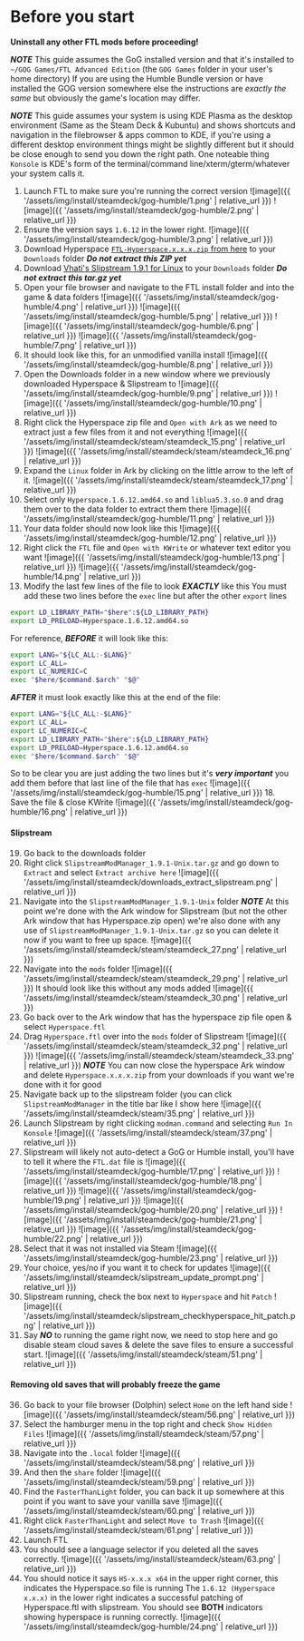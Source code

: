 # Before you start
**Uninstall any other FTL mods before proceeding!**

***NOTE***
This guide assumes the GoG installed version and that it's installed to `~/GOG Games/FTL Advanced Edition` (the `GOG Games` folder in your user's home directory) If you are using the Humble Bundle version or have installed the GOG version somewhere else the instructions are *exactly the same* but obviously the game's location may differ.

***NOTE***
This guide assumes your system is using KDE Plasma as the desktop environment (Same as the Steam Deck & Kubuntu) and shows shortcuts and navigation in the filebrowser & apps common to KDE, if you're using a different desktop environment things might be slightly different but it should be close enough to send you down the right path. One noteable thing `Konsole` is KDE's form of the terminal/command line/xterm/gterm/whatever your system calls it.

1. Launch FTL to make sure you're running the correct version
![image]({{ '/assets/img/install/steamdeck/gog-humble/1.png' | relative_url }})
![image]({{ '/assets/img/install/steamdeck/gog-humble/2.png' | relative_url }})
2. Ensure the version says `1.6.12` in the lower right.
![image]({{ '/assets/img/install/steamdeck/gog-humble/3.png' | relative_url }})
5. Download Hyperspace <a id="hyperspace-download-link" href="https://github.com/FTL-Hyperspace/FTL-Hyperspace/releases/latest">`FTL-Hyperspace.x.x.x.zip` from here</a> to your `Downloads` folder
***Do not extract this ZIP yet***
6. Download [Vhati's Slipstream 1.9.1 for Linux](https://sourceforge.net/projects/slipstreammodmanager/files/Slipstream/1.9.1/SlipstreamModManager_1.9.1-Unix.tar.gz/download) to your `Downloads` folder
***Do not extract this tar.gz yet***
7. Open your file browser and navigate to the FTL install folder and into the game & data folders
![image]({{ '/assets/img/install/steamdeck/gog-humble/4.png' | relative_url }})
![image]({{ '/assets/img/install/steamdeck/gog-humble/5.png' | relative_url }})
![image]({{ '/assets/img/install/steamdeck/gog-humble/6.png' | relative_url }})
![image]({{ '/assets/img/install/steamdeck/gog-humble/7.png' | relative_url }})
10. It should look like this, for an unmodified vanilla install
![image]({{ '/assets/img/install/steamdeck/gog-humble/8.png' | relative_url }})
11. Open the Downloads folder in a new window where we previously downloaded Hyperspace & Slipstream to
![image]({{ '/assets/img/install/steamdeck/gog-humble/9.png' | relative_url }})
![image]({{ '/assets/img/install/steamdeck/gog-humble/10.png' | relative_url }})
12. Right click the Hyperspace zip file and `Open with Ark` as we need to extract just a few files from it and not everything
![image]({{ '/assets/img/install/steamdeck/steam/steamdeck_15.png' | relative_url }})
![image]({{ '/assets/img/install/steamdeck/steam/steamdeck_16.png' | relative_url }})
13. Expand the `Linux` folder in Ark by clicking on the little arrow to the left of it.
![image]({{ '/assets/img/install/steamdeck/steam/steamdeck_17.png' | relative_url }})
14. Select only `Hyperspace.1.6.12.amd64.so` and `liblua5.3.so.0` and drag them over to the data folder to extract them there
![image]({{ '/assets/img/install/steamdeck/gog-humble/11.png' | relative_url }})
15. Your data folder should now look like this
![image]({{ '/assets/img/install/steamdeck/gog-humble/12.png' | relative_url }})
16. Right click the `FTL` file and `Open with KWrite` or whatever text editor you want
![image]({{ '/assets/img/install/steamdeck/gog-humble/13.png' | relative_url }})
![image]({{ '/assets/img/install/steamdeck/gog-humble/14.png' | relative_url }})
17. Modify the last few lines of the file to look ***EXACTLY*** like this
You must add these two lines before the `exec` line but after the other `export` lines
```sh
export LD_LIBRARY_PATH="$here":${LD_LIBRARY_PATH}
export LD_PRELOAD=Hyperspace.1.6.12.amd64.so
```
For reference, ***BEFORE*** it will look like this:
```sh
export LANG="${LC_ALL:-$LANG}"
export LC_ALL=
export LC_NUMERIC=C
exec "$here/$command.$arch" "$@"
```
***AFTER*** it must look exactly like this at the end of the file:
```sh
export LANG="${LC_ALL:-$LANG}"
export LC_ALL=
export LC_NUMERIC=C
export LD_LIBRARY_PATH="$here":${LD_LIBRARY_PATH}
export LD_PRELOAD=Hyperspace.1.6.12.amd64.so
exec "$here/$command.$arch" "$@"
```
So to be clear you are just adding the two lines but it's ***very important*** you add them before that last line of the file that has `exec`
![image]({{ '/assets/img/install/steamdeck/gog-humble/15.png' | relative_url }})
18. Save the file & close KWrite
![image]({{ '/assets/img/install/steamdeck/gog-humble/16.png' | relative_url }})
#### Slipstream
19. Go back to the downloads folder
20. Right click `SlipstreamModManager_1.9.1-Unix.tar.gz` and go down to `Extract` and select `Extract archive here`
![image]({{ '/assets/img/install/steamdeck/downloads_extract_slipstream.png' | relative_url }})
21. Navigate into the `SlipstreamModManager_1.9.1-Unix` folder
***NOTE*** At this point we're done with the Ark window for Slipstream (but not the other Ark window that has Hyperspace.zip open) we're also done with any use of `SlipstreamModManager_1.9.1-Unix.tar.gz` so you can delete it now if you want to free up space.
![image]({{ '/assets/img/install/steamdeck/steam/steamdeck_27.png' | relative_url }})
22. Navigate into the `mods` folder
![image]({{ '/assets/img/install/steamdeck/steam/steamdeck_29.png' | relative_url }})
It should look like this without any mods added
![image]({{ '/assets/img/install/steamdeck/steam/steamdeck_30.png' | relative_url }})
23. Go back over to the Ark window that has the hyperspace zip file open & select `Hyperspace.ftl`
24. Drag `Hyperspace.ftl` over into the `mods` folder of Slipstream
![image]({{ '/assets/img/install/steamdeck/steam/steamdeck_32.png' | relative_url }})
![image]({{ '/assets/img/install/steamdeck/steam/steamdeck_33.png' | relative_url }})
***NOTE*** You can now close the hyperspace Ark window and delete `Hyperspace.x.x.x.zip` from your downloads if you want we're done with it for good
25. Navigate back up to the slipstream folder (you can click `SlipstreamModManager`  in the title bar like I show here
![image]({{ '/assets/img/install/steamdeck/steam/35.png' | relative_url }})
26. Launch Slipstream by right clicking `modman.command` and selecting `Run In Konsole`
![image]({{ '/assets/img/install/steamdeck/steam/37.png' | relative_url }})
27. Slipstream will likely not auto-detect a GoG or Humble install, you'll have to tell it where the `FTL.dat` file is
![image]({{ '/assets/img/install/steamdeck/gog-humble/17.png' | relative_url }})
![image]({{ '/assets/img/install/steamdeck/gog-humble/18.png' | relative_url }})
![image]({{ '/assets/img/install/steamdeck/gog-humble/19.png' | relative_url }})
![image]({{ '/assets/img/install/steamdeck/gog-humble/20.png' | relative_url }})
![image]({{ '/assets/img/install/steamdeck/gog-humble/21.png' | relative_url }})
![image]({{ '/assets/img/install/steamdeck/gog-humble/22.png' | relative_url }})
28. Select that it was not installed via Steam
![image]({{ '/assets/img/install/steamdeck/gog-humble/23.png' | relative_url }})
29. Your choice, yes/no if you want it to check for updates
![image]({{ '/assets/img/install/steamdeck/slipstream_update_prompt.png' | relative_url }})
30. Slipstream running, check the box next to `Hyperspace` and hit `Patch`
![image]({{ '/assets/img/install/steamdeck/slipstream_checkhyperspace_hit_patch.png' | relative_url }})
32. Say ***NO*** to running the game right now, we need to stop here and go disable steam cloud saves & delete the save files to ensure a successful start.
![image]({{ '/assets/img/install/steamdeck/steam/51.png' | relative_url }})
#### Removing old saves that will probably freeze the game
36. Go back to your file browser (Dolphin) select `Home` on the left hand side
![image]({{ '/assets/img/install/steamdeck/steam/56.png' | relative_url }})
37. Select the hamburger menu in the top right and check `Show Hidden Files`
![image]({{ '/assets/img/install/steamdeck/steam/57.png' | relative_url }})
38. Navigate into the `.local` folder
![image]({{ '/assets/img/install/steamdeck/steam/58.png' | relative_url }})
39. And then the `share` folder
![image]({{ '/assets/img/install/steamdeck/steam/59.png' | relative_url }})
40. Find the `FasterThanLight` folder, you can back it up somewhere at this point if you want to save your vanilla save
![image]({{ '/assets/img/install/steamdeck/steam/60.png' | relative_url }})
41. Right click `FasterThanLight` and select `Move to Trash`
![image]({{ '/assets/img/install/steamdeck/steam/61.png' | relative_url }})
42. Launch FTL
43. You should see a language selector if you deleted all the saves correctly.
![image]({{ '/assets/img/install/steamdeck/steam/63.png' | relative_url }})
44. You should notice it says `HS-x.x.x x64` in the upper right corner, this indicates the Hyperspace.so file is running
The `1.6.12 (Hyperspace x.x.x)` in the lower right indicates a successful patching of Hyperspace.ftl with slipstream.
You should see **BOTH** indicators showing hyperspace is running correctly.
![image]({{ '/assets/img/install/steamdeck/gog-humble/24.png' | relative_url }})
